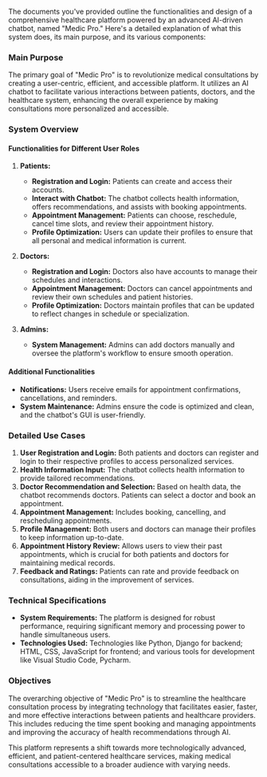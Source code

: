 The documents you've provided outline the functionalities and design of a comprehensive healthcare platform powered by an advanced AI-driven chatbot, named "Medic Pro." Here's a detailed explanation of what this system does, its main purpose, and its various components:

### Main Purpose
The primary goal of "Medic Pro" is to revolutionize medical consultations by creating a user-centric, efficient, and accessible platform. It utilizes an AI chatbot to facilitate various interactions between patients, doctors, and the healthcare system, enhancing the overall experience by making consultations more personalized and accessible.

### System Overview

#### Functionalities for Different User Roles

1. **Patients:**
   - **Registration and Login:** Patients can create and access their accounts.
   - **Interact with Chatbot:** The chatbot collects health information, offers recommendations, and assists with booking appointments.
   - **Appointment Management:** Patients can choose, reschedule, cancel time slots, and review their appointment history.
   - **Profile Optimization:** Users can update their profiles to ensure that all personal and medical information is current.

2. **Doctors:**
   - **Registration and Login:** Doctors also have accounts to manage their schedules and interactions.
   - **Appointment Management:** Doctors can cancel appointments and review their own schedules and patient histories.
   - **Profile Optimization:** Doctors maintain profiles that can be updated to reflect changes in schedule or specialization.

3. **Admins:**
   - **System Management:** Admins can add doctors manually and oversee the platform's workflow to ensure smooth operation.

#### Additional Functionalities
- **Notifications:** Users receive emails for appointment confirmations, cancellations, and reminders.
- **System Maintenance:** Admins ensure the code is optimized and clean, and the chatbot's GUI is user-friendly.

### Detailed Use Cases

1. **User Registration and Login:** Both patients and doctors can register and login to their respective profiles to access personalized services.
2. **Health Information Input:** The chatbot collects health information to provide tailored recommendations.
3. **Doctor Recommendation and Selection:** Based on health data, the chatbot recommends doctors. Patients can select a doctor and book an appointment.
4. **Appointment Management:** Includes booking, cancelling, and rescheduling appointments.
5. **Profile Management:** Both users and doctors can manage their profiles to keep information up-to-date.
6. **Appointment History Review:** Allows users to view their past appointments, which is crucial for both patients and doctors for maintaining medical records.
7. **Feedback and Ratings:** Patients can rate and provide feedback on consultations, aiding in the improvement of services.

### Technical Specifications
- **System Requirements:** The platform is designed for robust performance, requiring significant memory and processing power to handle simultaneous users.
- **Technologies Used:** Technologies like Python, Django for backend; HTML, CSS, JavaScript for frontend; and various tools for development like Visual Studio Code, Pycharm.

### Objectives
The overarching objective of "Medic Pro" is to streamline the healthcare consultation process by integrating technology that facilitates easier, faster, and more effective interactions between patients and healthcare providers. This includes reducing the time spent booking and managing appointments and improving the accuracy of health recommendations through AI.

This platform represents a shift towards more technologically advanced, efficient, and patient-centered healthcare services, making medical consultations accessible to a broader audience with varying needs.